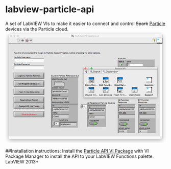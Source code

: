 # labview-particle-api

A set of LabVIEW VIs to make it easier to connect and control ~~Spark~~ [Particle](http://particle.io) devices via the Particle cloud.
![Screenshot of API example code](LabVIEW-Particle-API-overview.png)

##Installation instructions:
Install the [Particle API VI Package](https://github.com/freddiepingpong/labview-particle-api/blob/master/Distribution/fred_visser_lib_particle_api_for_labview-1.0.0.8.vip) with VI Package Manager to install the API to your LabVIEW Functions palette.
LabVIEW 2013+
